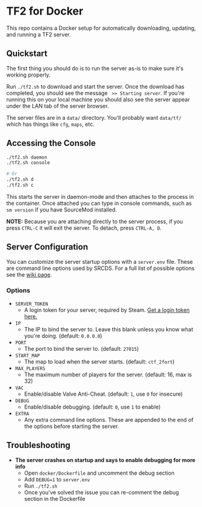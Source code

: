 # TF2 for Docker
This repo contains a Docker setup for automatically downloading, updating, and running a TF2 server.

## Quickstart
The first thing you should do is to run the server as-is to make sure it's working properly.

Run `./tf2.sh` to download and start the server. Once the download has completed, you should see the message ` >> Starting server`. If you're running this on your local machine you should also see the server appear under the LAN tab of the server browser.

The server files are in a `data/` directory. You'll probably want `data/tf/` which has things like `cfg`, `maps`, etc.

## Accessing the Console
```bash
./tf2.sh daemon
./tf2.sh console

# Or
./tf2.sh d
./tf2.sh c
```

This starts the server in daemon-mode and then attaches to the process in the container. Once attached you can type in console commands, such as `sm version` if you have SourceMod installed.

**NOTE:** Because you are attaching directly to the server process, if you press `CTRL-C` it will exit the server. To detach, press `CTRL-A, D`.

## Server Configuration
You can customize the server startup options with a `server.env` file. These are command line options used by SRCDS. For a full list of possible options see the [wiki page](https://developer.valvesoftware.com/wiki/Command_Line_Options#Source_Dedicated_Server).

### Options
- `SERVER_TOKEN`
	- A login token for your server, required by Steam. [Get a login token here.](https://steamcommunity.com/dev/managegameservers)
- `IP`
	- The IP to bind the server to. Leave this blank unless you know what you're doing. (default: `0.0.0.0`)
- `PORT`
	- The port to bind the server to. (default: `27015`)
- `START_MAP`
	- The map to load when the server starts. (default: `ctf_2fort`)
- `MAX_PLAYERS`
	- The maximum number of players for the server. (default: 16, max is 32)
- `VAC`
	- Enable/disable Valve Anti-Cheat. (default: `1`, use `0` for insecure)
- `DEBUG`
	- Enable/disable debugging. (default: `0`, use `1` to enable)
- `EXTRA`
	- Any extra command line options. These are appended to the end of the options before starting the server.

## Troubleshooting
- **The server crashes on startup and says to enable debugging for more info**
	- Open `docker/Dockerfile` and uncomment the debug section
	- Add `DEBUG=1` to `server.env`
	- Run `./tf2.sh`
	- Once you've solved the issue you can re-comment the debug section in the Dockerfile